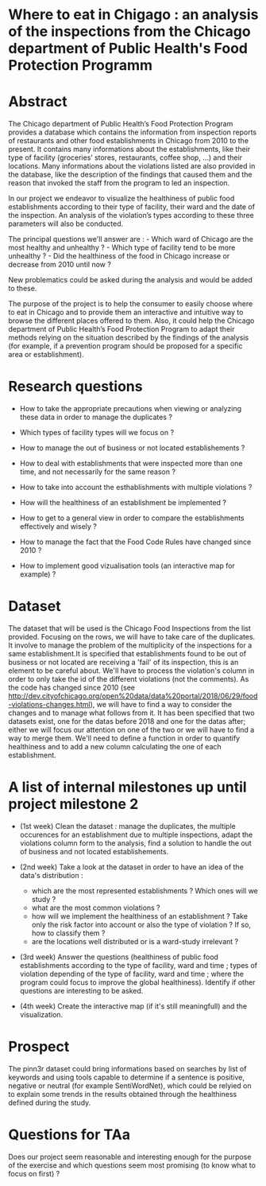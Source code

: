 # Where to eat in Chigago : an analysis of the inspections from the Chicago department of Public Health's Food Protection Programm

# Abstract
The Chicago department of Public Health’s Food Protection Program provides a database which contains the information from inspection reports of restaurants and other food establishments in Chicago from 2010 to the present. It contains many informations about the establishments, like their type of facility (groceries’ stores, restaurants, coffee shop, …) and their locations. Many informations about the violations listed are also provided in the database, like the description of the findings that caused them and the reason that invoked the staff from the program to led an inspection.

In our project we endeavor to visualize the healthiness of public food establishments according to their type of facility, their ward and the date of the inspection. An analysis of the violation’s types according to these three parameters will also be conducted. 

The principal questions we'll answer are : 
    - Which ward of Chicago are the most healthy and unhealthy ? 
    - Which type of facility tend to be more unhealthy ? 
    - Did the healthiness of the food in Chicago increase or decrease from 2010 until now ?

New problematics could be asked during the analysis and would be added to these.

The purpose of the project is to help the consumer to easily choose where to eat in Chicago and to provide them an interactive and intuitive way to browse the different places offered to them. Also, it could help the Chicago department of Public Health’s Food Protection Program to adapt their methods relying on the situation described by the findings of the analysis (for example, if a prevention program should be proposed for a specific area or establishment).

# Research questions
 
- How to take the appropriate precautions when viewing or analyzing these data in order to manage the duplicates ?

- Which types of facility types will we focus on ?

- How to manage the out of business or not located establishements ?

- How to deal with establishments that were inspected more than one time, and not necessarily for the same reason ?

- How to take into account the esthablishments with multiple violations ?

- How will the healthiness of an establishment be implemented ?

- How to get to a general view in order to compare the establishments effectively and wisely ?

- How to manage the fact that the Food Code Rules have changed since 2010 ?

- How to implement good vizualisation tools (an interactive map for example) ?


# Dataset

The dataset that will be used is the Chicago Food Inspections from the list provided. 
Focusing on the rows, we will have to take care of the duplicates. It involve to manage the problem of the multiplicity of the inspections for a same establishment.It is specified that establishments found to be out of business or not located are receiving a 'fail' of its inspection, this is an element to be careful about.
We'll have to process the violation's column in order to only take the id of the different violations (not the comments).
As the code has changed since 2010 (see http://dev.cityofchicago.org/open%20data/data%20portal/2018/06/29/food-violations-changes.html), we will have to find a way to consider the changes and to manage what follows from it. It has been specified that two datasets exist, one for the datas before 2018 and one for the datas after; either we will focus our attention on one of the two or we will have to find a way to merge them.
We'll need to define a function in order to quantify healthiness and to add a new column calculating the one of each establishment.

# A list of internal milestones up until project milestone 2
 
- (1st week) Clean the dataset : manage the duplicates, the multiple occurences for an establishment due to multiple inspections, adapt the violations column form to the analysis, find a solution to handle the out of business and not located establishements.

- (2nd week) Take a look at the dataset in order to have an idea of the data's distribution :
    - which are the most represented establishments ? Which ones will we study ?
    - what are the most common violations ?
    - how will we implement the healthiness of an establishment ? Take only the risk factor into account or also the type of violation ? If so, how to classify them ?
    - are the locations well distributed or is a ward-study irrelevant ?
    
- (3rd week) Answer the questions (healthiness of public food establishments according to the type of facility, ward and time ; types of violation depending of the type of facility, ward and time ; where the program could focus to improve the global healthiness). Identify if other questions are interesting to be asked.

- (4th week) Create the interactive map (if it's still meaningfull) and the visualization.

# Prospect

The pinn3r dataset could bring informations based on searches by list of keywords and using tools capable to determine if a sentence is positive, negative or neutral (for example SentiWordNet), which could be relyied on to explain some trends in the results obtained through the healthiness defined during the study.

# Questions for TAa
Does our project seem reasonable and interesting enough for the purpose of the exercise and which questions seem most promising (to know what to focus on first) ?
